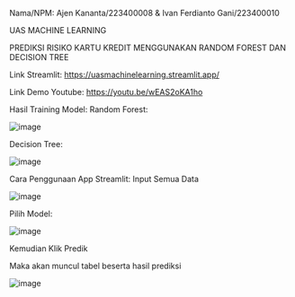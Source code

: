 Nama/NPM: Ajen Kananta/223400008 & Ivan Ferdianto Gani/223400010

UAS MACHINE LEARNING

PREDIKSI RISIKO KARTU KREDIT MENGGUNAKAN RANDOM FOREST DAN DECISION TREE

Link Streamlit: https://uasmachinelearning.streamlit.app/

Link Demo Youtube: https://youtu.be/wEAS2oKA1ho

Hasil Training Model:
Random Forest:

![image](https://github.com/user-attachments/assets/2d8d4409-b80b-4164-8fca-85e6452da292)





Decision Tree:

![image](https://github.com/user-attachments/assets/d44afbe8-fd0b-4d35-b4d6-e9801048d637)

Cara Penggunaan App Streamlit:
Input Semua Data

![image](https://github.com/user-attachments/assets/f32f2557-c9e5-4998-b9fe-e529aa43ce2e)

Pilih Model: 

![image](https://github.com/user-attachments/assets/9ac24ee8-ea76-483b-a83d-f8ac2e06fc06)

Kemudian Klik Predik

Maka akan muncul tabel beserta hasil prediksi

![image](https://github.com/user-attachments/assets/3ab5d7b8-c4fc-46b8-8414-e5a482e75e43)




